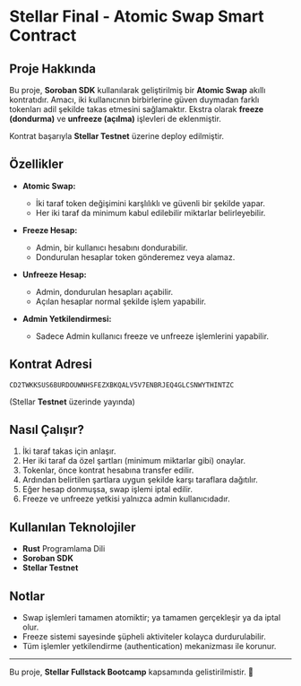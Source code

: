 # Stellar Final - Atomic Swap Smart Contract

## Proje Hakkında
Bu proje, **Soroban SDK** kullanılarak geliştirilmiş bir **Atomic Swap** akıllı kontratıdır. Amacı, iki kullanıcının birbirlerine güven duymadan farklı tokenları adil şekilde takas etmesini sağlamaktır. Ekstra olarak **freeze (dondurma)** ve **unfreeze (açılma)** işlevleri de eklenmiştir.

Kontrat başarıyla **Stellar Testnet** üzerine deploy edilmiştir.

## Özellikler
- **Atomic Swap:**
  - İki taraf token değişimini karşlılıklı ve güvenli bir şekilde yapar.
  - Her iki taraf da minimum kabul edilebilir miktarlar belirleyebilir.

- **Freeze Hesap:**
  - Admin, bir kullanıcı hesabını dondurabilir.
  - Dondurulan hesaplar token gönderemez veya alamaz.

- **Unfreeze Hesap:**
  - Admin, dondurulan hesapları açabilir.
  - Açılan hesaplar normal şekilde işlem yapabilir.

- **Admin Yetkilendirmesi:**
  - Sadece Admin kullanıcı freeze ve unfreeze işlemlerini yapabilir.

## Kontrat Adresi
`CD2TWKKSUS6BURDOUWNHSFEZXBKQALV5V7ENBRJEQ4GLCSNWYTHINTZC`

(Stellar **Testnet** üzerinde yayında)

## Nasıl Çalışır?
1. İki taraf takas için anlaşır.
2. Her iki taraf da özel şartları (minimum miktarlar gibi) onaylar.
3. Tokenlar, önce kontrat hesabına transfer edilir.
4. Ardından belirtilen şartlara uygun şekilde karşı taraflara dağıtılır.
5. Eğer hesap donmuşsa, swap işlemi iptal edilir.
6. Freeze ve unfreeze yetkisi yalnızca admin kullanıcıdadır.

## Kullanılan Teknolojiler
- **Rust** Programlama Dili
- **Soroban SDK**
- **Stellar Testnet**

## Notlar
- Swap işlemleri tamamen atomiktir; ya tamamen gerçekleşir ya da iptal olur.
- Freeze sistemi sayesinde şüpheli aktiviteler kolayca durdurulabilir.
- Tüm işlemler yetkilendirme (authentication) mekanizması ile korunur.

---

Bu proje, **Stellar Fullstack Bootcamp** kapsamında gelistirilmistir. 🚀

